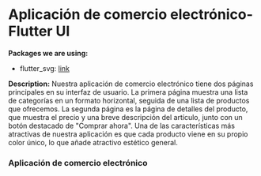 
# Aplicación de comercio electrónico- Flutter UI

**Packages we are using:**
- flutter_svg: [link](https://pub.dev/packages/flutter_svg)

**Description:**
Nuestra aplicación de comercio electrónico tiene dos páginas principales en su interfaz de usuario. La primera página muestra una lista de categorías en un formato horizontal, seguida de una lista de productos que ofrecemos. La segunda página es la página de detalles del producto, que muestra el precio y una breve descripción del artículo, junto con un botón destacado de "Comprar ahora". Una de las características más atractivas de nuestra aplicación es que cada producto viene en su propio color único, lo que añade atractivo estético general.

### Aplicación de comercio electrónico

